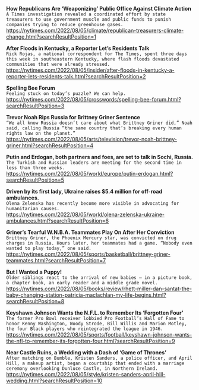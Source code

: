 **How Republicans Are ‘Weaponizing’ Public Office Against Climate Action**\
`A Times investigation revealed a coordinated effort by state treasurers to use government muscle and public funds to punish companies trying to reduce greenhouse gases.`\
https://nytimes.com/2022/08/05/climate/republican-treasurers-climate-change.html?searchResultPosition=1

**After Floods in Kentucky, a Reporter Let’s Residents Talk**\
`Rick Rojas, a national correspondent for The Times, spent three days this week in southeastern Kentucky, where flash floods devastated communities that were already stressed.`\
https://nytimes.com/2022/08/05/insider/after-floods-in-kentucky-a-reporter-lets-residents-talk.html?searchResultPosition=2

**Spelling Bee Forum**\
`Feeling stuck on today’s puzzle? We can help.`\
https://nytimes.com/2022/08/05/crosswords/spelling-bee-forum.html?searchResultPosition=3

**Trevor Noah Rips Russia for Brittney Griner Sentence**\
`“We all know Russia doesn’t care about what Brittney Griner did,” Noah said, calling Russia “the same country that’s breaking every human rights law on the planet.”`\
https://nytimes.com/2022/08/05/arts/television/trevor-noah-brittney-griner.html?searchResultPosition=4

**Putin and Erdogan, both partners and foes, are set to talk in Sochi, Russia.**\
`The Turkish and Russian leaders are meeting for the second time in less than three weeks.`\
https://nytimes.com/2022/08/05/world/europe/putin-erdogan.html?searchResultPosition=5

**Driven by its first lady, Ukraine raises $5.4 million for off-road ambulances.**\
`Olena Zelenska has recently become more visible in advocating for humanitarian causes.`\
https://nytimes.com/2022/08/05/world/olena-zelenska-ukraine-ambulances.html?searchResultPosition=6

**Griner’s Tearful W.N.B.A. Teammates Play On After Her Conviction**\
`Brittney Griner, the Phoenix Mercury star, was convicted on drug charges in Russia. Hours later, her teammates had a game. “Nobody even wanted to play today,” one said.`\
https://nytimes.com/2022/08/05/sports/basketball/brittney-griner-teammates.html?searchResultPosition=7

**But I Wanted a Puppy!**\
`Older siblings react to the arrival of new babies — in a picture book, a chapter book, an early reader and a middle grade novel.`\
https://nytimes.com/2022/08/05/books/review/rhett-miller-dan-santat-the-baby-changing-station-patricia-maclachlan-my-life-begins.html?searchResultPosition=8

**Keyshawn Johnson Wants the N.F.L. to Remember Its ‘Forgotten Four’**\
`The former Pro Bowl receiver lobbied Pro Football’s Hall of Fame to honor Kenny Washington, Woody Strode, Bill Willis and Marion Motley, the four Black players who reintegrated the league in 1946.`\
https://nytimes.com/2022/08/05/sports/football/keyshawn-johnson-wants-the-nfl-to-remember-its-forgotten-four.html?searchResultPosition=9

**Near Castle Ruins, a Wedding with a Dash of ‘Game of Thrones’**\
`After matching on Bumble, Kristen Sanders, a police officer, and April Hill, a makeup artist, began a courtship that ended with a marriage ceremony overlooking Dunluce Castle, in Northern Ireland.`\
https://nytimes.com/2022/08/05/style/kristen-sanders-april-hill-wedding.html?searchResultPosition=10


